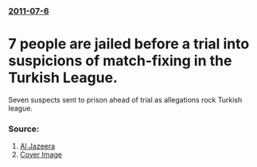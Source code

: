 ### [2011-07-6](/news/2011/07/6/index.md)

# 7 people are jailed before a trial into suspicions of match-fixing in the Turkish League. 

Seven suspects sent to prison ahead of trial as allegations rock Turkish league.


### Source:

1. [Al Jazeera](http://english.aljazeera.net/sport/football/2011/07/20117611195312789.html)
1. [Cover Image](http://www.aljazeera.com/mritems/Images/2011/7/6/20117611272857797_20.jpg)

